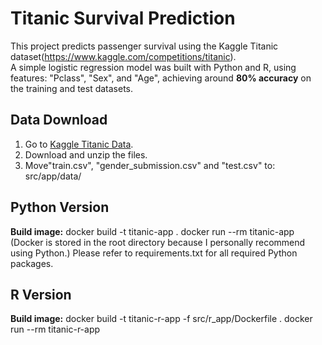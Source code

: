 # Titanic Survival Prediction 

This project predicts passenger survival using the Kaggle Titanic dataset(https://www.kaggle.com/competitions/titanic).  
A simple logistic regression model was built with Python and R, using features: "Pclass", "Sex", and "Age", achieving around **80% accuracy** on the training and test datasets.

## Data Download
1. Go to [Kaggle Titanic Data](https://www.kaggle.com/competitions/titanic/data).
2. Download and unzip the files.
3. Move"train.csv", "gender_submission.csv" and "test.csv" to: src/app/data/

## Python Version
**Build image:**
docker build -t titanic-app .
docker run --rm titanic-app
(Docker is stored in the root directory because I personally recommend using Python.)
Please refer to requirements.txt for all required Python packages.

## R Version
**Build image:**
docker build -t titanic-r-app -f src/r_app/Dockerfile .
docker run --rm titanic-r-app
